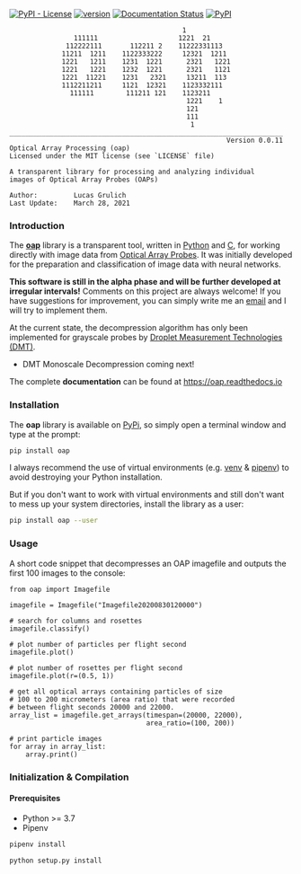 [![PyPI - License](https://img.shields.io/pypi/l/oap)](LICENSE)
[![version](https://img.shields.io/pypi/pyversions/oap)](https://pypi.python.org/pypi/oap/)
[![Documentation Status](https://readthedocs.org/projects/oap/badge/?version=latest)](https://oap.readthedocs.io/en/latest/?badge=latest)
[![PyPI](https://img.shields.io/pypi/v/oap)](https://pypi.python.org/pypi/oap/)
```
                                           1
                111111                    1221  21
              112222111       112211 2    11222331113
             11211  1211    1122333222     12321  1211
             1221   1211    1231  1221      2321   1221
             1221   1221    1232  1221      2321   1121
             1221  11221    1231   2321     13211  113
             1112211211     1121  12321    1123332111
               111111        111211 121    1123211
                                            1221    1
                                            121
                                            111
                                             1
____________________________________________________________________
                                                      Version 0.0.11
Optical Array Processing (oap)
Licensed under the MIT license (see `LICENSE` file)

A transparent library for processing and analyzing individual
images of Optical Array Probes (OAPs)

Author:         Lucas Grulich
Last Update:    March 28, 2021
```

### Introduction

The [__oap__](https://pypi.python.org/pypi/oap/) library is a transparent tool, written in [Python](https://www.python.org/) and [C](https://en.wikipedia.org/wiki/C_(programming_language)), for working directly with image data from [Optical Array Probes](https://www.eol.ucar.edu/instruments/two-dimensional-optical-array-cloud-probe).
It was initially developed for the preparation and classification of image data with neural networks.

__This software is still in the alpha phase and will be further developed at irregular intervals!__ Comments on this project are always welcome! If you have suggestions for improvement, you can simply write me an [email](mailto:lucasgrulich@gmx.de) and I will try to implement them.

At the current state, the decompression algorithm has only been implemented for grayscale probes by [Droplet Measurement Technologies (DMT)](https://www.dropletmeasurement.com/).

* DMT Monoscale Decompression coming next!

The complete __documentation__ can be found at https://oap.readthedocs.io

### Installation

The __oap__ library is available on [PyPi](https://pypi.python.org/pypi/oap/), so simply open a terminal window and type at the prompt:
```bash
pip install oap
```
I always recommend the use of virtual environments (e.g. [venv](https://docs.python.org/3/library/venv.html) & [pipenv](https://github.com/pypa/pipenv)) to avoid destroying your Python installation.

But if you don't want to work with virtual environments and still don't want to mess up your system directories, install the library as a user:
```bash
pip install oap --user
```

### Usage

A short code snippet that decompresses an OAP imagefile and outputs the first 100 images to the console:
```
from oap import Imagefile

imagefile = Imagefile("Imagefile20200830120000")

# search for columns and rosettes
imagefile.classify()

# plot number of particles per flight second
imagefile.plot()

# plot number of rosettes per flight second
imagefile.plot(r=(0.5, 1))

# get all optical arrays containing particles of size
# 100 to 200 micrometers (area ratio) that were recorded
# between flight seconds 20000 and 22000.
array_list = imagefile.get_arrays(timespan=(20000, 22000),
                                  area_ratio=(100, 200))

# print particle images
for array in array_list:
    array.print()
```

### Initialization & Compilation

#### Prerequisites

* Python >= 3.7
* Pipenv

```bash
pipenv install
```

```bash
python setup.py install
```
